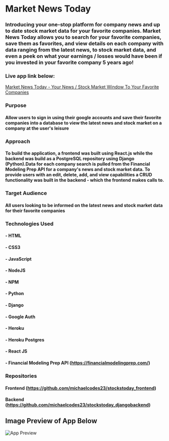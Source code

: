 # Market News Today

### Introducing your one-stop platform for company news and up to date stock market data for your favorite companies. Market News Today allows you to search for your favorite companies, save them as favorites, and view details on each company with data ranging from the latest news, to stock market data, and even a peek on what your earnings / losses would have been if you invested in your favorite company 5 years ago!


### Live app link below:

[Market News Today - Your News / Stock Market Window To Your Favorite Companies](https://marketnewstoday.herokuapp.com/)

### Purpose

#### Allow users to sign in using their google accounts and save their favorite companies into a database to view the latest news and stock market on a company at the user's leisure

### Approach

#### To build the application, a frontend was built using React.js while the backend was build as a PostgreSQL repository using Django (Python).Data for each company search is pulled from the Financial Modeling Prep API for a company's news and stock market data. To provide users with an edit, delete, add, and view capabilities a CRUD functionality was built in the backend - which the frontend makes calls to.

### Target Audience

#### All users looking to be informed on the latest news and stock market data for their favorite companies

### Technologies Used

#### - HTML
#### - CSS3
#### - JavaScript
#### - NodeJS
#### - NPM
#### - Python
#### - Django
#### - Google Auth
#### - Heroku
#### - Heroku Postgres
#### - React JS
#### - Financial Modeling Prep API (https://financialmodelingprep.com/)

### Repositories

#### Frontend (https://github.com/michaelcodes23/stockstoday_frontend)

#### Backend (https://github.com/michaelcodes23/stockstoday_djangobackend)

## Image Preview of App Below
![App Preview](https://i.imgur.com/wD2EQeT.png)